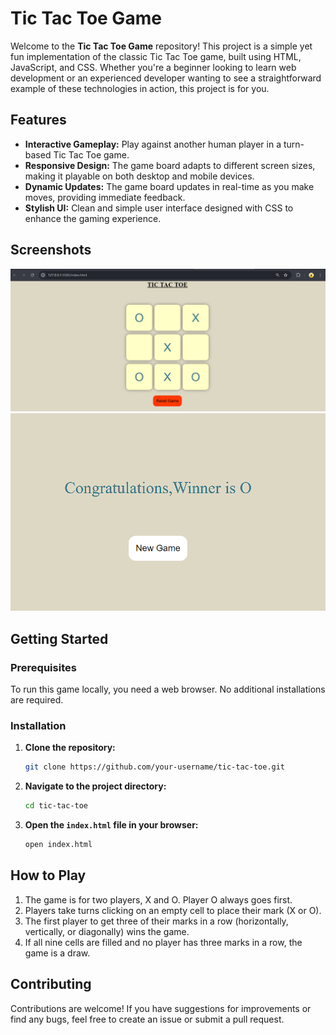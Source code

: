 # Tic Tac Toe Game

Welcome to the **Tic Tac Toe Game** repository! This project is a simple yet fun implementation of the classic Tic Tac Toe game, built using HTML, JavaScript, and CSS. Whether you're a beginner looking to learn web development or an experienced developer wanting to see a straightforward example of these technologies in action, this project is for you.

## Features

- **Interactive Gameplay:** Play against another human player in a turn-based Tic Tac Toe game.
- **Responsive Design:** The game board adapts to different screen sizes, making it playable on both desktop and mobile devices.
- **Dynamic Updates:** The game board updates in real-time as you make moves, providing immediate feedback.
- **Stylish UI:** Clean and simple user interface designed with CSS to enhance the gaming experience.

## Screenshots

![Game Screenshot](Game_Screenshot01.png)
![Game Screenshot](Game_screenshot02.png)

## Getting Started

### Prerequisites

To run this game locally, you need a web browser. No additional installations are required.

### Installation

1. **Clone the repository:**
    ```bash
    git clone https://github.com/your-username/tic-tac-toe.git
    ```
2. **Navigate to the project directory:**
    ```bash
    cd tic-tac-toe
    ```
3. **Open the `index.html` file in your browser:**
    ```bash
    open index.html
    ```

## How to Play

1. The game is for two players, X and O. Player O always goes first.
2. Players take turns clicking on an empty cell to place their mark (X or O).
3. The first player to get three of their marks in a row (horizontally, vertically, or diagonally) wins the game.
4. If all nine cells are filled and no player has three marks in a row, the game is a draw.

## Contributing

Contributions are welcome! If you have suggestions for improvements or find any bugs, feel free to create an issue or submit a pull request.








